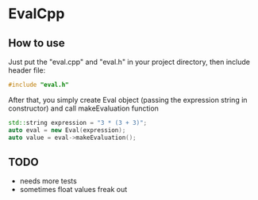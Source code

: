 # EvalCpp

## How to use

Just put the "eval.cpp" and "eval.h" in your project directory, then include header file:

```c++
#include "eval.h"
```

After that, you simply create Eval object (passing the expression string in constructor) and call makeEvaluation function

```c++
std::string expression = "3 * (3 + 3)";
auto eval = new Eval(expression);
auto value = eval->makeEvaluation();
```
## TODO

* needs more tests
* sometimes float values freak out 
